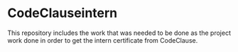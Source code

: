 # CodeClauseintern
This repository includes the work that was needed to be done as the project work done in order to get the intern certificate from CodeClause. 

